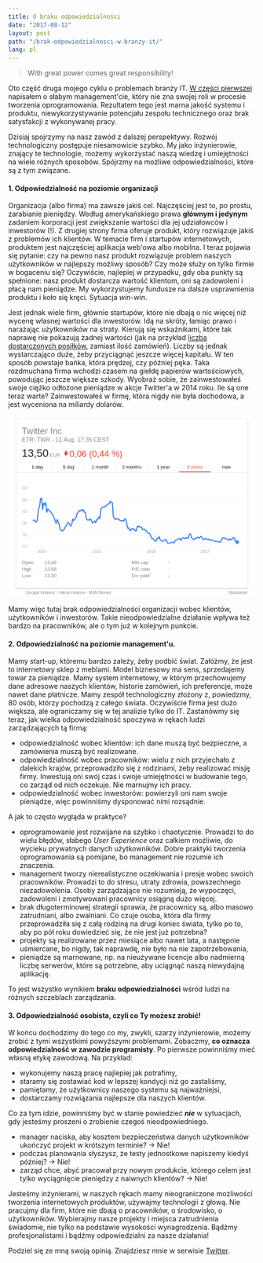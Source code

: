 ```yaml
---
title: O braku odpowiedzialności
date: "2017-08-12"
layout: post
path: "/brak-odpowiedzialnosci-w-branzy-it/"
lang: pl
---
```


> With great power comes great responsibility!

Oto część druga mojego cyklu o problemach branży IT. [W części pierwszej](http://blog.myviews.pl/co-mnie-boli-w-it-management/) napisałem o słabym management'cie, który nie zna swojej roli w procesie tworzenia oprogramowania. Rezultatem tego jest marna jakość systemu i produktu, niewykorzystywanie potencjału zespołu technicznego oraz brak satysfakcji z wykonywanej pracy.

Dzisiaj spojrzymy na nasz zawód z dalszej perspektywy. Rozwój technologiczny postępuje niesamowicie szybko. My jako inżynierowie, znający te technologie, możemy wykorzystać naszą wiedzę i umiejętności na wiele różnych sposobów. Spójrzmy na możliwe odpowiedzialności, które są z tym związane.

#### 1. Odpowiedzialność na poziomie organizacji

Organizacja (albo firma) ma zawsze jakiś cel. Najczęściej jest to, po prostu, zarabianie pieniędzy. Według amerykańskiego prawa **głównym i jedynym** zadaniem korporacji jest zwiększanie wartości dla jej udziałowców i inwestorów (!). Z drugiej strony firma oferuje produkt, który rozwiązuje jakiś z problemów ich klientów. W temacie firm i startupów internetowych, produktem jest najczęściej aplikacja web'owa albo mobilna. I teraz pojawia się pytanie: czy na pewno nasz produkt rozwiązuje problem naszych użytkowników w najlepszy możliwy sposób? Czy może służy on tylko firmie w bogaceniu się? Oczywiście, najlepiej w przypadku, gdy oba punkty są spełnione: nasz produkt dostarcza wartość klientom, oni są zadowoleni i płacą nam pieniądze. My wykorzystujemy fundusze na dalsze usprawnienia produktu i koło się kręci. Sytuacja *win-win*.

Jest jednak wiele firm, głównie startupów, które nie dbają o nic więcej niż wycenę własnej wartości dla inwestorów. Idą na skróty, łamiąc prawo i narażając użytkowników na straty. Kierują się wskaźnikami, które tak naprawę nie pokazują żadnej wartości (jak na przykład [liczba dostarczonych posiłków](https://medium.com/startup-foundation-stories/rocket-internet-a-detailed-look-da4302e887e4), zamiast ilość zamówień). Liczby są jednak wystarczająco duże, żeby przyciągnąć jeszcze więcej kapitału. W ten sposób powstaje bańka, która prędzej, czy później pęka. Taka rozdmuchana firma wchodzi czasem na giełdę papierów wartościowych, powodując jeszcze większe szkody. Wyobraż sobie, że zainwestowałeś swoje ciężko odłożone pieniądze w akcje Twitter'a w 2014 roku. Ile są one teraz warte? Zainwestowałeś w firmę, która nigdy nie była dochodowa, a jest wyceniona na miliardy dolarów.

![notowania spółki Twitter](./twitter-stock.png)

Mamy więc tutaj brak odpowiedzialności organizacji wobec klientów, użytkowników i inwestorów. Takie nieodpowiedzialne działanie wpływa też bardzo na pracowników, ale o tym już w kolejnym punkcie.

#### 2. Odpowiedzialność na poziomie management'u.

Mamy start-up, któremu bardzo zależy, żeby podbić świat. Załóżmy, że jest to internetowy sklep z meblami. Model biznesowy ma sens, sprzedajemy towar za pieniądze. Mamy system internetowy, w którym przechowujemy dane adresowe naszych klientów, historie zamówień, ich preferencje, może nawet dane płatnicze. Mamy zespół technologiczny złożony z, powiedzmy, 80 osób, którzy pochodzą z całego świata. Oczywiście firma jest dużo większa, ale ograniczamy się w tej analizie tylko do IT. Zastanówmy się teraz, jak wielka odpowiedzialność spoczywa w rękach ludzi zarządzających tą firmą:
- odpowiedzialność wobec klientów: ich dane muszą być bezpieczne, a zamówienia muszą być realizowane.
- odpowiedzialność wobec pracowników: wielu z nich przyjechało z dalekich krajów, przeprowadziło się z rodzinami, żeby realizować misję firmy. Inwestują oni swój czas i swoje umiejętności w budowanie tego, co zarząd od nich oczekuje. Nie marnujmy ich pracy.
- odpowiedzialność wobec inwestorów: powierzyli oni nam swoje pieniądze, więc powinniśmy dysponować nimi rozsądnie.

A jak to często wygląda w praktyce?
- oprogramowanie jest rozwijane na szybko i chaotycznie. Prowadzi to do wielu błędów, słabego *User Experience* oraz całkiem możliwie, do wycieku prywatnych danych użytkowników. Dobre praktyki tworzenia oprogramowania są pomijane, bo management nie rozumie ich znaczenia.
- management tworzy nierealistyczne oczekiwania i presje wobec swoich pracowników. Prowadzi to do stresu, utraty zdrowia, powszechnego niezadowolenia. Osoby zarządzające nie rozumieją, że wypoczęci, zadowoleni i zmotywowani pracownicy osiągną dużo więcej.
- brak długoterminowej strategii sprawia, że pracownicy są, albo masowo zatrudniani, albo zwalniani. Co czuje osoba, która dla firmy przeprowadziła się z całą rodziną na drugi koniec świata, tylko po to, aby po pół roku dowiedzieć się, że nie jest już potrzebna?
- projekty są realizowane przez miesiące albo nawet lata, a następnie uśmiercane, bo nigdy, tak naprawdę, nie było na nie zapotrzebowania,
- pieniądze są marnowane, np. na nieużywane licencje albo nadmierną liczbę serwerów, które są potrzebne, aby uciągnąć naszą niewydajną aplikację.

To jest wszystko wynikiem **braku odpowiedzialności** wśród ludzi na różnych szczeblach zarządzania.  

#### 3. Odpowiedzialność osobista, czyli co Ty możesz zrobić!

W końcu dochodzimy do tego co my, zwykli, szarzy inżynierowie, możemy zrobić z tymi wszystkimi powyższymi problemami. Zobaczmy, **co oznacza odpowiedzialność w zawodzie programisty**. Po pierwsze powinniśmy mieć własną etykę zawodową. Na przykład:
- wykonujemy naszą pracę najlepiej jak potrafimy,
- staramy się zostawiać kod w lepszej kondycji niż go zastaliśmy,
- pamiętamy, że użytkownicy naszego systemu są najważniejsi,
- dostarczamy rozwiązania najlepsze dla naszych klientów.

Co za tym idzie, powinniśmy być w stanie powiedzieć ***nie*** w sytuacjach, gdy jesteśmy proszeni o zrobienie czegoś nieodpowiedniego.
- manager naciska, aby kosztem bezpieczeństwa danych użytkowników ukończyć projekt w krótszym terminie? -> Nie!
- podczas planowania słyszysz, że testy jednostkowe napiszemy kiedyś później? -> Nie!
- zarząd chce, abyć pracował przy nowym produkcie, którego celem jest tylko wyciągnięcie pieniędzy z naiwnych klientów? -> Nie!

Jesteśmy inżynierami, w naszych rękach mamy nieograniczone możliwości tworzenia internetowych produktów, używajmy technologii z głową. Nie pracujmy dla firm, które nie dbają o pracowników, o środowisko, o użytkowników. Wybierajmy nasze projekty i miejsca zatrudnienia świadomie, nie tylko na podstawie wysokości wynagrodzenia. Bądźmy profesjonalistami i bądźmy odpowiedzialni za nasze działania!

Podziel się ze mną swoją opinią. Znajdziesz mnie w serwisie [Twitter](http://twitter.com/krzysu).
